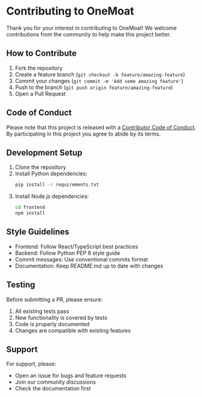 # Contributing to OneMoat

Thank you for your interest in contributing to OneMoat! We welcome contributions from the community to help make this project better.

## How to Contribute

1. Fork the repository
2. Create a feature branch (`git checkout -b feature/amazing-feature`)
3. Commit your changes (`git commit -m 'Add some amazing feature'`)
4. Push to the branch (`git push origin feature/amazing-feature`)
5. Open a Pull Request

## Code of Conduct

Please note that this project is released with a [Contributor Code of Conduct](CODE_OF_CONDUCT.md). By participating in this project you agree to abide by its terms.

## Development Setup

1. Clone the repository
2. Install Python dependencies:
   ```bash
   pip install -r requirements.txt
   ```
3. Install Node.js dependencies:
   ```bash
   cd frontend
   npm install
   ```

## Style Guidelines

- Frontend: Follow React/TypeScript best practices
- Backend: Follow Python PEP 8 style guide
- Commit messages: Use conventional commits format
- Documentation: Keep README.md up to date with changes

## Testing

Before submitting a PR, please ensure:
1. All existing tests pass
2. New functionality is covered by tests
3. Code is properly documented
4. Changes are compatible with existing features

## Support

For support, please:
- Open an issue for bugs and feature requests
- Join our community discussions
- Check the documentation first
